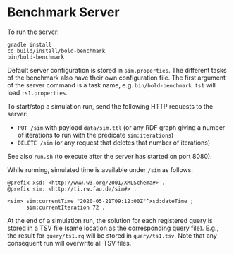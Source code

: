 # Benchmark Server

To run the server:

```shell script
gradle install
cd build/install/bold-benchmark
bin/bold-benchmark
```

Default server configuration is stored in `sim.properties`.
The different tasks of the benchmark also have their own configuration file.
The first argument of the server command is a task name, e.g. `bin/bold-benchmark ts1` will load `ts1.properties`.

To start/stop a simulation run, send the following HTTP requests to the server:

 - `PUT /sim` with payload `data/sim.ttl` (or any RDF graph giving a number of iterations to run with the predicate `sim:iterations`)
 - `DELETE /sim` (or any request that deletes that number of iterations)

See also `run.sh` (to execute after the server has started on port 8080).

While running, simulated time is available under `/sim` as follows:
```
@prefix xsd: <http://www.w3.org/2001/XMLSchema#> .
@prefix sim: <http://ti.rw.fau.de/sim#> .

<sim> sim:currentTime "2020-05-21T09:12:00Z"^xsd:dateTime ;
      sim:currentIteration 72 .
```

At the end of a simulation run, the solution for each registered query is stored in a TSV file
(same location as the corresponding query file). E.g., the result for `query/ts1.rq` will be stored in `query/ts1.tsv`.
Note that any consequent run will overwrite all TSV files.